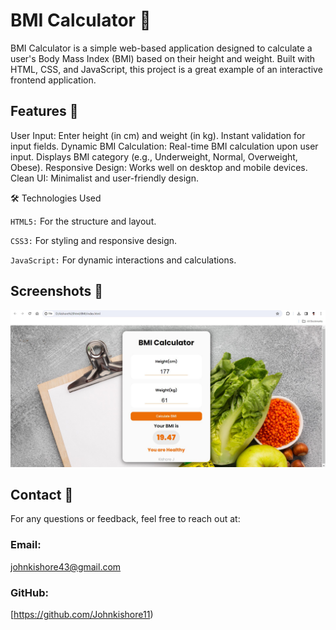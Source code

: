 # BMI Calculator 🧮
BMI Calculator is a simple web-based application designed to calculate a user's Body Mass Index (BMI) based on their height and weight. Built with HTML, CSS, and JavaScript, this project is a great example of an interactive frontend application.

## Features 🌟
User Input:
Enter height (in cm) and weight (in kg).
Instant validation for input fields.
Dynamic BMI Calculation:
Real-time BMI calculation upon user input.
Displays BMI category (e.g., Underweight, Normal, Overweight, Obese).
Responsive Design: Works well on desktop and mobile devices.
Clean UI: Minimalist and user-friendly design.

🛠️ Technologies Used

`HTML5:` For the structure and layout.

`CSS3:` For styling and responsive design.

`JavaScript:` For dynamic interactions and calculations.
## Screenshots 📸
![Screenshot](bmiss.jpg)

## Contact 💬
For any questions or feedback, feel free to reach out at:

### Email: 
johnkishore43@gmail.com
### GitHub:
[https://github.com/Johnkishore11)
